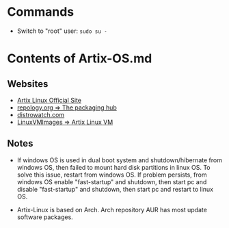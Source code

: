 # Commands

* Switch to "root" user: `sudo su -`

# Contents of Artix-OS.md

## Websites

* [Artix Linux Official Site](https://artixlinux.org/)
* [repology.org => The packaging hub](https://repology.org/)
* [distrowatch.com](https://distrowatch.com/)
* [LinuxVMImages => Artix Linux VM](https://www.linuxvmimages.com/images/virtualbox/)

## Notes

* If windows OS is used in dual boot system and shutdown/hibernate from windows OS, then failed to mount hard disk partitions in linux OS. To solve this issue, restart from windows OS. If problem persists, from windows OS enable "fast-startup" and shutdown, then start pc and disable "fast-startup" and shutdown, then start pc and restart to linux OS.

* Artix-Linux is based on Arch. Arch repository AUR has most update software packages.
